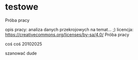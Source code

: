 # testowe

Próba pracy 


opis pracy: analiza danych przekrojowych na temat... ;)
licencja: https://creativecommons.org/licenses/by-sa/4.0/
Próba pracy

coś coś 
20102025

szanować dude
